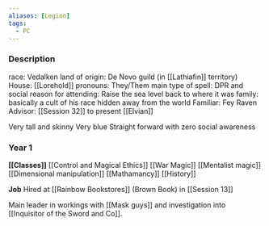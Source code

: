 ```yaml
---
aliases: [Legion]
tags:
  - PC
---
```

### Description
race: Vedalken
land of origin: De Novo guild (in [[Lathiafin]] territory)
House: [[Lorehold]] 
pronouns: They/Them
main type of spell: DPR and social
reason for attending: Raise the sea level back to where it was
family: basically a cult of his race hidden away from the world
Familiar: Fey Raven
Advisor: [[Session 32]] to present [[Elvian]]

Very tall and skinny
Very blue
Straight forward with zero social awareness

### Year 1
**[[Classes]]**
[[Control and Magical Ethics]]
[[War Magic]]
[[Mentalist magic]]
[[Dimensional manipulation]]
[[Mathamancy]]
[[History]]

**Job**
Hired at [[Rainbow Bookstores]] (Brown Book) in [[Session 13]]

Main leader in workings with [[Mask guys]] and investigation into [[Inquisitor of the Sword and Co]].